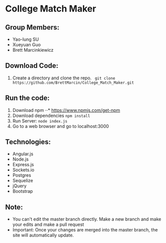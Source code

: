 # College Match Maker

## Group Members:
* Yao-lung SU
* Xueyuan Guo
* Brett Marcinkiewicz

## Download Code:
1. Create a directory and clone the repo.
``` git clone  https://github.com/BrettMarcin/College_Match_Maker.git```

## Run the code:
1. Download npm
⋅⋅* https://www.npmjs.com/get-npm
2. Download dependencies ``` npm install ```
3. Run Server: ``` node index.js ```
4. Go to a web browser and go to localhost:3000

## Technologies:
* Angular.js
* Node.js
* Express.js
* Sockets.io
* Postgres
* Sequelize
* jQuery
* Bootstrap

## Note:
* You can't edit the master branch directly. Make a new branch and make your edits and make a pull request
* Important: Once your changes are merged into the master branch, the site will automatically update.

